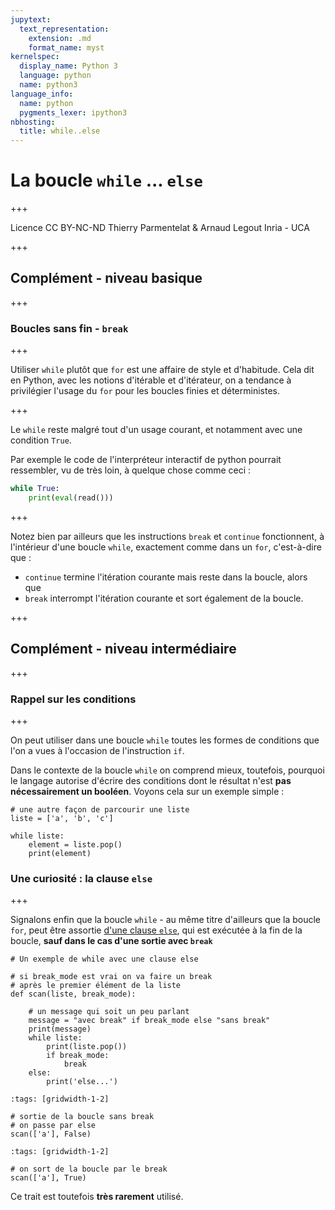 ```yaml
---
jupytext:
  text_representation:
    extension: .md
    format_name: myst
kernelspec:
  display_name: Python 3
  language: python
  name: python3
language_info:
  name: python
  pygments_lexer: ipython3
nbhosting:
  title: while..else
---
```


# La boucle `while` ... `else`

+++

<div class="licence">
<span>Licence CC BY-NC-ND</span>
<span>Thierry Parmentelat &amp; Arnaud Legout</span>
<span>Inria - UCA</span>
</div>

+++

## Complément - niveau basique

+++

### Boucles sans fin - `break`

+++

Utiliser `while` plutôt que `for` est une affaire de style et d'habitude. Cela dit en Python, avec les notions d'itérable et d'itérateur, on a tendance à privilégier l'usage du `for` pour les boucles finies et déterministes.

+++

Le `while` reste malgré tout d'un usage courant, et notamment avec une condition `True`.

Par exemple le code de l'interpréteur interactif de python pourrait ressembler, vu de très loin, à quelque chose comme ceci :

```python
while True:
    print(eval(read()))
```

+++

Notez bien par ailleurs que les instructions `break` et `continue` fonctionnent, à l'intérieur d'une boucle `while`, exactement comme dans un `for`, c'est-à-dire que :

* `continue` termine l'itération courante mais reste dans la boucle, alors que
* `break` interrompt l'itération courante et sort également de la boucle.

+++

## Complément - niveau intermédiaire

+++

### Rappel sur les conditions

+++

On peut utiliser dans une boucle `while` toutes les formes de conditions que l'on a vues à l'occasion de l'instruction `if`.

Dans le contexte de la boucle `while` on comprend mieux, toutefois, pourquoi le langage autorise d'écrire des conditions dont le résultat n'est **pas nécessairement un booléen**. Voyons cela sur un exemple simple :

```{code-cell} ipython3
# une autre façon de parcourir une liste
liste = ['a', 'b', 'c']

while liste:
    element = liste.pop()
    print(element)
```

### Une curiosité : la clause `else`

+++

Signalons enfin que la boucle `while` - au même titre d'ailleurs que la boucle `for`, peut être assortie [d'une clause `else`](https://docs.python.org/3/reference/compound_stmts.html#the-while-statement), qui est exécutée à la fin de la boucle, **sauf dans le cas d'une sortie avec `break`**

```{code-cell} ipython3
# Un exemple de while avec une clause else

# si break_mode est vrai on va faire un break
# après le premier élément de la liste
def scan(liste, break_mode):

    # un message qui soit un peu parlant
    message = "avec break" if break_mode else "sans break"
    print(message)
    while liste:
        print(liste.pop())
        if break_mode:
            break
    else:
        print('else...')
```

```{code-cell} ipython3
:tags: [gridwidth-1-2]

# sortie de la boucle sans break
# on passe par else
scan(['a'], False)
```

```{code-cell} ipython3
:tags: [gridwidth-1-2]

# on sort de la boucle par le break
scan(['a'], True)
```

Ce trait est toutefois **très rarement** utilisé.
